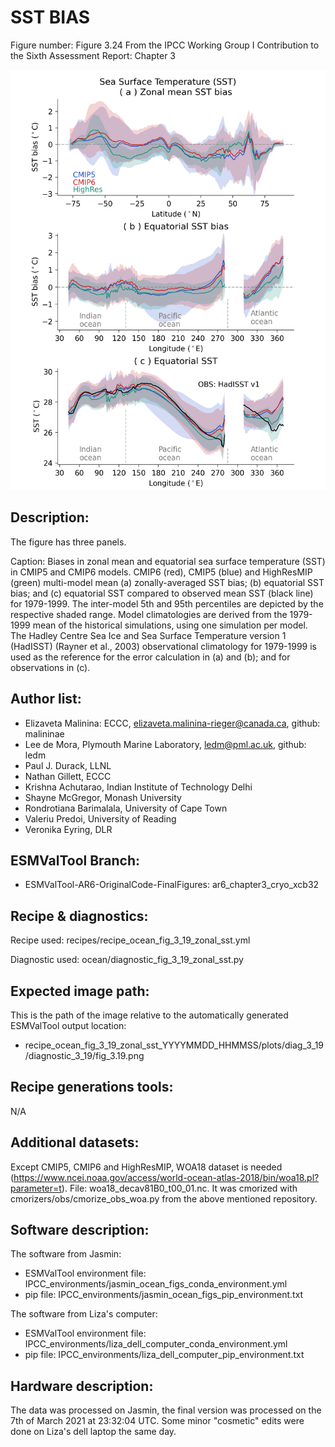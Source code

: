 
SST BIAS
============

Figure number: Figure 3.24
From the IPCC Working Group I Contribution to the Sixth Assessment Report: Chapter 3

![Figure 3.24](../images/ar6_wg1_chap3_fig3_24_sst_bias.png?raw=true)

Description:
------------
The figure has three panels. 

Caption: Biases in zonal mean and equatorial sea surface temperature (SST) in CMIP5 and CMIP6 models. 
CMIP6 (red), CMIP5 (blue) and HighResMIP (green) multi-model mean (a) zonally-averaged SST bias; 
(b) equatorial SST bias; and (c) equatorial SST compared to observed mean SST (black line) for 
1979-1999. The inter-model 5th and 95th percentiles are depicted by the respective shaded range. 
Model climatologies are derived from the 1979-1999 mean of the historical simulations,
using one simulation per model. The Hadley Centre Sea Ice and Sea Surface Temperature version 1
(HadISST) (Rayner et al., 2003) observational climatology for 1979-1999 is used as the reference 
for the error calculation in (a) and (b); and for observations in (c). 

Author list:
------------
- Elizaveta Malinina: ECCC, elizaveta.malinina-rieger@canada.ca, github: malininae
- Lee de Mora, Plymouth Marine Laboratory, ledm@pml.ac.uk, github: ledm
- Paul J. Durack, LLNL
- Nathan Gillett, ECCC
- Krishna Achutarao, Indian Institute of Technology Delhi
- Shayne McGregor, Monash University
- Rondrotiana Barimalala, University of Cape Town
- Valeriu Predoi, University of Reading
- Veronika Eyring, DLR

ESMValTool Branch:
------------------
- ESMValTool-AR6-OriginalCode-FinalFigures: ar6_chapter3_cryo_xcb32

Recipe & diagnostics:
---------------------
Recipe used: recipes/recipe_ocean_fig_3_19_zonal_sst.yml

Diagnostic used: ocean/diagnostic_fig_3_19_zonal_sst.py

Expected image path:
--------------------
This is the path of the image relative to the automatically generated ESMValTool output location:
- recipe_ocean_fig_3_19_zonal_sst_YYYYMMDD_HHMMSS/plots/diag_3_19/diagnostic_3_19/fig_3.19.png

Recipe generations tools: 
-------------------------
N/A


Additional datasets:
--------------------
Except CMIP5, CMIP6 and HighResMIP, WOA18 dataset is needed 
(https://www.ncei.noaa.gov/access/world-ocean-atlas-2018/bin/woa18.pl?parameter=t). File: woa18_decav81B0_t00_01.nc. 
It was cmorized with cmorizers/obs/cmorize_obs_woa.py from the above mentioned repository.


Software description:
---------------------
The software from Jasmin:
- ESMValTool environment file: IPCC_environments/jasmin_ocean_figs_conda_environment.yml
- pip file: IPCC_environments/jasmin_ocean_figs_pip_environment.txt

The software from Liza's computer:
- ESMValTool environment file: IPCC_environments/liza_dell_computer_conda_environment.yml
- pip file: IPCC_environments/liza_dell_computer_pip_environment.txt


Hardware description:
---------------------
The data was processed on Jasmin, the final version was processed on the 7th of March 2021 at 23:32:04 UTC.
Some minor "cosmetic" edits were done on Liza's dell laptop the same day.